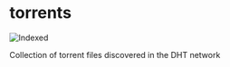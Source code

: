 torrents 
========
![Indexed](https://img.shields.io/badge/indexed-121352-blue)

Collection of torrent files discovered in the DHT network
